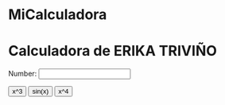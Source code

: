 # MiCalculadora
<!DOCTYPE html><html><head>
<title>Calculator</title><meta charset="utf-8">
<script type="text/javascript">
function cube() {
 var num = document.getElementById("n1");
 num.value = Math.pow(num.value, 3);
}
function sin() {
 var num = document.getElementById("n1");
 num.value = Math.sin(num.value);
}
function fourth() {
 var num = document.getElementById("n1");
 num.value = Math.pow(num.value, 4);
}
</script>
</head>
<body>
 <h1>Calculadora de ERIKA TRIVIÑO</h1>
 Number:
 <input type="text" id="n1">
 <p>
 <button onclick="cube()"> x^3 </button>
 <button onclick="sin()"> sin(x) </button>
 <button onclick="fourth()"> x^4 </button>
 </p>
</body>
</html>
